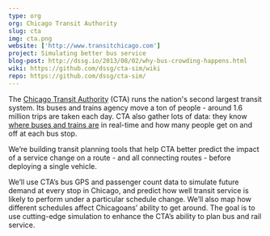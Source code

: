 ```yaml
---
type: org
org: Chicago Transit Authority
slug: cta
img: cta.png
website: ['http://www.transitchicago.com']
project: Simulating better bus service
blog-post: http://dssg.io/2013/08/02/why-bus-crowding-happens.html
wiki: https://github.com/dssg/cta-sim/wiki
repo: https://github.com/dssg/cta-sim/
---
```


The [Chicago Transit Authority](http://www.transitchicago.com) (CTA) runs the nation's second largest transit system. Its buses and trains agency move a ton of people - around 1.6 million trips are taken each day. CTA also gather lots of data: they know [where buses and trains are](http://www.transitchicago.com/developers/bustracker.aspx) in real-time and how many people get on and off at each bus stop.

We’re building transit planning tools that help CTA better predict the impact of a service change on a route - and all connecting routes - before deploying a single vehicle.

We’ll use CTA’s bus GPS and passenger count data to simulate future demand at every stop in Chicago, and predict how well transit service is likely to perform under a particular schedule change. We’ll also map how different schedules affect Chicagoans’ ability to get around. The goal is to use cutting-edge simulation to enhance the CTA’s ability to plan bus and rail service.
   